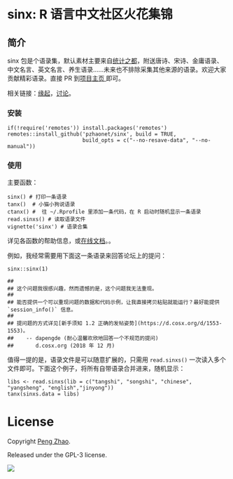 # sinx: R 语言中文社区火花集锦

## 简介

sinx 包是个语录集，默认素材主要来自[统计之都](http://d.cosx.org)，附送唐诗、宋诗、金庸语录、中文名言、英文名言、养生语录……未来也不排除采集其他来源的语录。欢迎大家贡献精彩语录。直接 PR 到[项目主页 ](https://github.com/pzhaonet/sinx/blob/master/inst/sinxs) 即可。

相关链接：[缘起](https://d.cosx.org/d/7673/156)，[讨论](https://d.cosx.org/d/420467)。

### 安装

```
if(!require('remotes')) install.packages('remotes')
remotes::install_github('pzhaonet/sinx', build = TRUE, 
                        build_opts = c("--no-resave-data", "--no-manual"))
```

### 使用

主要函数：

```
sinx() # 打印一条语录
tanx()  # 小猫小狗说语录
ctanx() #  往 ~/.Rprofile 里添加一条代码，在 R 启动时随机显示一条语录
read.sinxs() # 读取语录文件
vignette('sinx') # 语录合集
```
详见各函数的帮助信息，或[在线文档](https://www.pzhao.org/pkg/sinx/)。。

例如，我经常需要用下面这一条语录来回答论坛上的提问：

```
sinx::sinx(1)

## 
## 这个问题我很感兴趣，然而遗憾的是，这个问题我无法重现。
## 
## 能否提供一个可以重现问题的数据和代码示例，让我直接拷贝粘贴就能运行？最好能提供 `session_info()` 信息。
## 
## 提问题的方式详见[新手须知 1.2 正确的发帖姿势](https://d.cosx.org/d/1553-1553)。
##    -- dapengde (耐心温馨欢欣地回答一个不规范的提问)
##       d.cosx.org (2018 年 12 月)
```

值得一提的是，语录文件是可以随意扩展的，只需用 `read.sinxs()` 一次读入多个文件即可。下面这个例子，将所有自带语录合并进来，随机显示：

```
libs <- read.sinxs(lib = c("tangshi", "songshi", "chinese", "yangsheng", "english","jinyong"))
tanx(sinxs.data = libs)
```

# License

Copyright [Peng Zhao](http://pzhao.org).

Released under the GPL-3 license.


![](https://github.com/pzhaonet/sinx/raw/master/static/img/logo-sinx1.png)
